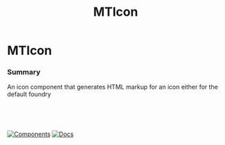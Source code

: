 ﻿---
uid: C.MTIcon
title: MTIcon
---
# MTIcon

### Summary

An icon component that generates HTML markup for an icon either for the default foundry

&nbsp;

&nbsp;

[![Components](https://img.shields.io/static/v1?label=Components&message=Plus&color=red)](xref:A.PlusComponents)
[![Docs](https://img.shields.io/static/v1?label=API%20Documentation&message=MTIcon&color=brightgreen)](xref:BlazorMdc.MTIcon)